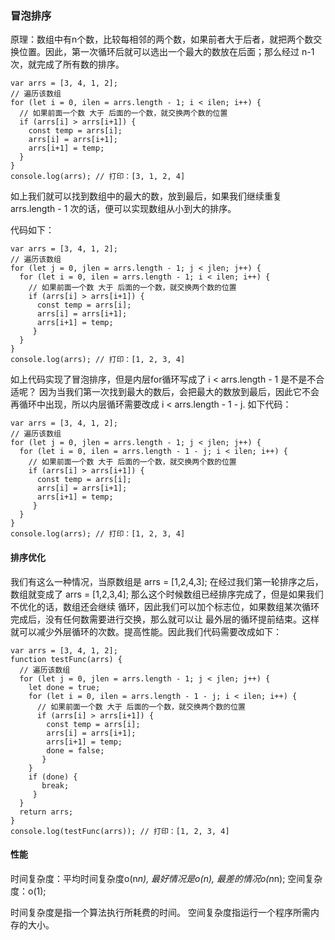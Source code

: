 
### 冒泡排序

  原理：数组中有n个数，比较每相邻的两个数，如果前者大于后者，就把两个数交换位置。因此，第一次循环后就可以选出一个最大的数放在后面；那么经过 n-1次，就完成了所有数的排序。
```
var arrs = [3, 4, 1, 2];
// 遍历该数组
for (let i = 0, ilen = arrs.length - 1; i < ilen; i++) {
  // 如果前面一个数 大于 后面的一个数，就交换两个数的位置
  if (arrs[i] > arrs[i+1]) {
  	const temp = arrs[i];
  	arrs[i] = arrs[i+1];
  	arrs[i+1] = temp;
  }
}
console.log(arrs); // 打印：[3, 1, 2, 4]
```
  如上我们就可以找到数组中的最大的数，放到最后，如果我们继续重复 arrs.length - 1 次的话，便可以实现数组从小到大的排序。

  代码如下：
```
var arrs = [3, 4, 1, 2];
// 遍历该数组
for (let j = 0, jlen = arrs.length - 1; j < jlen; j++) {
  for (let i = 0, ilen = arrs.length - 1; i < ilen; i++) {
    // 如果前面一个数 大于 后面的一个数，就交换两个数的位置
    if (arrs[i] > arrs[i+1]) {
      const temp = arrs[i];
      arrs[i] = arrs[i+1];
      arrs[i+1] = temp;
     }
  }
}
console.log(arrs); // 打印：[1, 2, 3, 4] 
```
  如上代码实现了冒泡排序，但是内层for循环写成了 i < arrs.length - 1 是不是不合适呢？
因为当我们第一次找到最大的数后，会把最大的数放到最后，因此它不会再循环中出现，所以内层循环需要改成 i < arrs.length - 1 - j. 如下代码：
```
var arrs = [3, 4, 1, 2];
// 遍历该数组
for (let j = 0, jlen = arrs.length - 1; j < jlen; j++) {
  for (let i = 0, ilen = arrs.length - 1 - j; i < ilen; i++) {
    // 如果前面一个数 大于 后面的一个数，就交换两个数的位置
    if (arrs[i] > arrs[i+1]) {
      const temp = arrs[i];
      arrs[i] = arrs[i+1];
      arrs[i+1] = temp;
     }
  }
}
console.log(arrs); // 打印：[1, 2, 3, 4]
```
#### 排序优化

  我们有这么一种情况，当原数组是 arrs = [1,2,4,3]; 在经过我们第一轮排序之后，数组就变成了
arrs = [1,2,3,4]; 那么这个时候数组已经排序完成了，但是如果我们不优化的话，数组还会继续
循环，因此我们可以加个标志位，如果数组某次循环完成后，没有任何数需要进行交换，那么就可以让
最外层的循环提前结束。这样就可以减少外层循环的次数。提高性能。因此我们代码需要改成如下：
```
var arrs = [3, 4, 1, 2];
function testFunc(arrs) {
  // 遍历该数组
  for (let j = 0, jlen = arrs.length - 1; j < jlen; j++) {
    let done = true;
    for (let i = 0, ilen = arrs.length - 1 - j; i < ilen; i++) {
      // 如果前面一个数 大于 后面的一个数，就交换两个数的位置
      if (arrs[i] > arrs[i+1]) {
        const temp = arrs[i];
        arrs[i] = arrs[i+1];
        arrs[i+1] = temp;
        done = false;
       }
    }
    if (done) {
       break;
     }
  }
  return arrs;
}
console.log(testFunc(arrs)); // 打印：[1, 2, 3, 4]
```
#### 性能

时间复杂度：平均时间复杂度o(n*n), 最好情况是o(n), 最差的情况o(n*n);
空间复杂度：o(1);

时间复杂度是指一个算法执行所耗费的时间。
空间复杂度指运行一个程序所需内存的大小。





